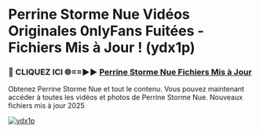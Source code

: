 # Perrine Storme Nue Vidéos Originales 0nlyFans Fuitées - Fichiers Mis à Jour ! (ydx1p)

<h3>🔴 CLIQUEZ ICI 🌐==►► <a href="https://tinyurl.com/2pmr4ezf" rel="nofollow">Perrine Storme Nue Fichiers Mis à Jour</a></h3>

Obtenez Perrine Storme Nue et tout le contenu. Vous pouvez maintenant accéder à toutes les vidéos et photos de Perrine Storme Nue. Nouveaux fichiers mis à jour 2025

[![ydx1p](https://i.imgur.com/6SNvagu.gif)](https://tinyurl.com/2pmr4ezf)
